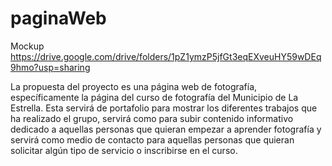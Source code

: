 # paginaWeb
Mockup
https://drive.google.com/drive/folders/1pZ1ymzP5jfGt3eqEXveuHY59wDEq9hmo?usp=sharing

La propuesta del proyecto es una página web de fotografía, específicamente la página del curso de fotografía del Municipio de La Estrella. Esta servirá de portafolio para mostrar los diferentes trabajos que ha realizado el grupo, servirá como para subir contenido informativo dedicado a aquellas personas que quieran empezar a aprender fotografía y servirá como medio de contacto para aquellas personas que quieran solicitar algún tipo de servicio o inscribirse en el curso.
